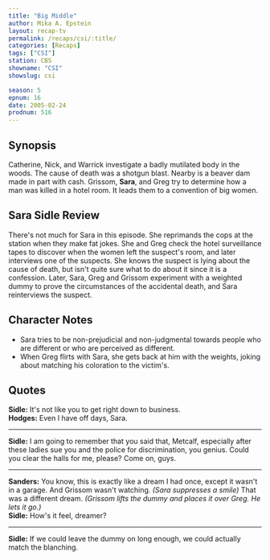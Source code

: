```yaml
---
title: "Big Middle"
author: Mika A. Epstein
layout: recap-tv
permalink: /recaps/csi/:title/
categories: [Recaps]
tags: ["CSI"]
station: CBS
showname: "CSI"
showslug: csi

season: 5  
epnum: 16
date: 2005-02-24  
prodnum: 516 
---
```


## Synopsis

Catherine, Nick, and Warrick investigate a badly mutilated body in the woods. The cause of death was a shotgun blast. Nearby is a beaver dam made in part with cash. Grissom, **Sara**, and Greg try to determine how a man was killed in a hotel room. It leads them to a convention of big women.

## Sara Sidle Review

There's not much for Sara in this episode. She reprimands the cops at the station when they make fat jokes. She and Greg check the hotel surveillance tapes to discover when the women left the suspect's room, and later interviews one of the suspects. She knows the suspect is lying about the cause of death, but isn't quite sure what to do about it since it is a confession. Later, Sara, Greg and Grissom experiment with a weighted dummy to prove the circumstances of the accidental death, and Sara reinterviews the suspect.

## Character Notes

* Sara tries to be non-prejudicial and non-judgmental towards people who are different or who are perceived as different.  
* When Greg flirts with Sara, she gets back at him with the weights, joking about matching his coloration to the victim's.

## Quotes

**Sidle:** It's not like you to get right down to business.  
**Hodges:** Even I have off days, Sara.  

- - -

**Sidle:** I am going to remember that you said that, Metcalf, especially after these ladies sue you and the police for discrimination, you genius. Could you clear the halls for me, please? Come on, guys.

- - -

**Sanders:** You know, this is exactly like a dream I had once, except it wasn't in a garage. And Grissom wasn't watching. _(Sara suppresses a smile)_ That was a different dream. _(Grissom lifts the dummy and places it over Greg. He lets it go.)_  
**Sidle:** How's it feel, dreamer?  

- - -

**Sidle:** If we could leave the dummy on long enough, we could actually match the blanching.